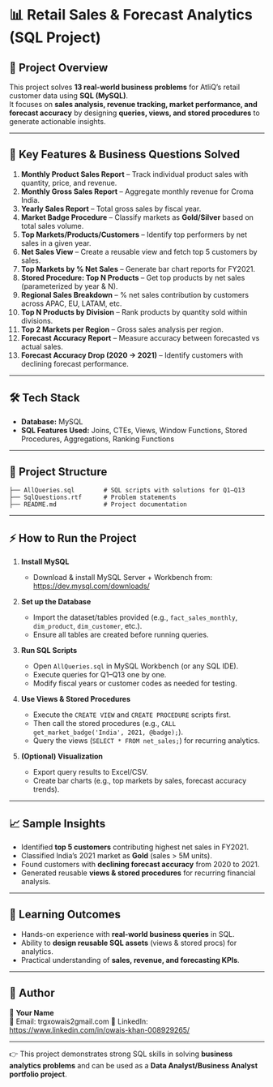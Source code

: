 
# 📊 Retail Sales & Forecast Analytics (SQL Project)

## 📌 Project Overview  
This project solves **13 real-world business problems** for AtliQ’s retail customer data using **SQL (MySQL)**.  
It focuses on **sales analysis, revenue tracking, market performance, and forecast accuracy** by designing **queries, views, and stored procedures** to generate actionable insights.  

---

## 🚀 Key Features & Business Questions Solved  

1. **Monthly Product Sales Report** – Track individual product sales with quantity, price, and revenue.  
2. **Monthly Gross Sales Report** – Aggregate monthly revenue for Croma India.  
3. **Yearly Sales Report** – Total gross sales by fiscal year.  
4. **Market Badge Procedure** – Classify markets as **Gold/Silver** based on total sales volume.  
5. **Top Markets/Products/Customers** – Identify top performers by net sales in a given year.  
6. **Net Sales View** – Create a reusable view and fetch top 5 customers by sales.  
7. **Top Markets by % Net Sales** – Generate bar chart reports for FY2021.  
8. **Stored Procedure: Top N Products** – Get top products by net sales (parameterized by year & N).  
9. **Regional Sales Breakdown** – % net sales contribution by customers across APAC, EU, LATAM, etc.  
10. **Top N Products by Division** – Rank products by quantity sold within divisions.  
11. **Top 2 Markets per Region** – Gross sales analysis per region.  
12. **Forecast Accuracy Report** – Measure accuracy between forecasted vs actual sales.  
13. **Forecast Accuracy Drop (2020 → 2021)** – Identify customers with declining forecast performance.  

---

## 🛠️ Tech Stack  
- **Database:** MySQL  
- **SQL Features Used:** Joins, CTEs, Views, Window Functions, Stored Procedures, Aggregations, Ranking Functions  

---

## 📂 Project Structure  
```
├── AllQueries.sql        # SQL scripts with solutions for Q1–Q13
├── SqlQuestions.rtf      # Problem statements
├── README.md             # Project documentation
```

---

## ⚡ How to Run the Project  

1. **Install MySQL**  
   - Download & install MySQL Server + Workbench from: https://dev.mysql.com/downloads/  

2. **Set up the Database**  
   - Import the dataset/tables provided (e.g., `fact_sales_monthly`, `dim_product`, `dim_customer`, etc.).  
   - Ensure all tables are created before running queries.  

3. **Run SQL Scripts**  
   - Open `AllQueries.sql` in MySQL Workbench (or any SQL IDE).  
   - Execute queries for Q1–Q13 one by one.  
   - Modify fiscal years or customer codes as needed for testing.  

4. **Use Views & Stored Procedures**  
   - Execute the `CREATE VIEW` and `CREATE PROCEDURE` scripts first.  
   - Then call the stored procedures (e.g., `CALL get_market_badge('India', 2021, @badge);`).  
   - Query the views (`SELECT * FROM net_sales;`) for recurring analytics.  

5. **(Optional) Visualization**  
   - Export query results to Excel/CSV.  
   - Create bar charts (e.g., top markets by sales, forecast accuracy trends).  

---

## 📈 Sample Insights  
- Identified **top 5 customers** contributing highest net sales in FY2021.  
- Classified India’s 2021 market as **Gold** (sales > 5M units).  
- Found customers with **declining forecast accuracy** from 2020 to 2021.  
- Generated reusable **views & stored procedures** for recurring financial analysis.  

---

## 🎯 Learning Outcomes  
- Hands-on experience with **real-world business queries** in SQL.  
- Ability to **design reusable SQL assets** (views & stored procs) for analytics.  
- Practical understanding of **sales, revenue, and forecasting KPIs**.  

---

## 📌 Author  
👤 **Your Name**  
📧 Email: trgxowais2gmail.com
🔗 LinkedIn: https://www.linkedin.com/in/owais-khan-008929265/

---

👉 This project demonstrates strong SQL skills in solving **business analytics problems** and can be used as a **Data Analyst/Business Analyst portfolio project**.  
